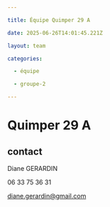 ```yaml
---

title: Équipe Quimper 29 A

date: 2025-06-26T14:01:45.221Z

layout: team

categories:

  - équipe

  - groupe-2

---
```


# Quimper 29 A



## contact 

Diane GERARDIN

06 33 75 36 31

diane.gerardin@gmail.com


